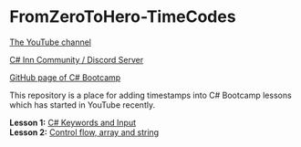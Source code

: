 # FromZeroToHero-TimeCodes
[The YouTube channel](https://www.youtube.com/c/AlmantasKarpavi%C4%8Dius/featured)

[C# Inn Community / Discord Server](https://discord.gg/rCMKcUU)

[GitHub page of C# Bootcamp](https://github.com/csinn/CSharp-From-Zero-To-Hero-v2)

This repository is a place for adding timestamps into C# Bootcamp lessons which has started in YouTube recently.

**Lesson 1:** [C# Keywords and Input](https://www.youtube.com/watch?v=qG0I2NN2dNE)  
**Lesson 2:** [Control flow, array and string](https://www.youtube.com/watch?v=l8qhUB80NaA)  
